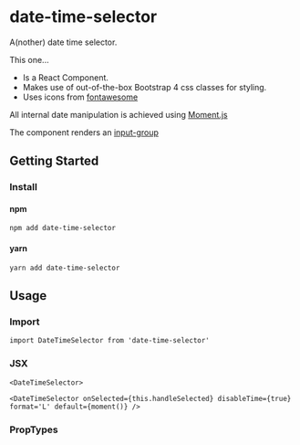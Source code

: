 # date-time-selector

A(nother) date time selector.

This one...

- Is a React Component.
- Makes use of out-of-the-box Bootstrap 4 css classes for styling.
- Uses icons from [fontawesome](http://fontawesome.io/icons/ "Font Awesome Homepage")

All internal date manipulation is achieved using [Moment.js](https://momentjs.com/docs/#/parsing/ "Moment.js Homepage")

The component renders an [input-group](https://getbootstrap.com/docs/4.0/components/input-group/)

## Getting Started
### Install

#### npm
`npm add date-time-selector`

#### yarn
`yarn add date-time-selector`

## Usage


### Import

`import DateTimeSelector from 'date-time-selector'`

### JSX

`<DateTimeSelector> `

`<DateTimeSelector onSelected={this.handleSelected} disableTime={true} format='L' default={moment()} />`

### PropTypes
